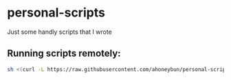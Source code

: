 # personal-scripts
Just some handly scripts that I wrote

## Running scripts remotely:

```bash
sh <(curl -L https://raw.githubusercontent.com/ahoneybun/personal-scripts/main/pang12-test.sh)
```
